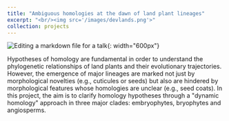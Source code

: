 ```yaml
---
title: "Ambiguous homologies at the dawn of land plant lineages"
excerpt: "<br/><img src='/images/devlands.png'>"
collection: projects
---
```

![Editing a markdown file for a talk](/images/devlands.png){: width="600px"}

Hypotheses of homology are fundamental in order to understand the phylogenetic relationships of land plants and their evolutionary trajectories. However, the emergence of major lineages are marked not just by morphological novelties (e.g., cuticules or seeds) but also are hindered by morphological features whose homologies are unclear (e.g., seed coats). In this project, the aim is to clarify homology hypotheses through a "dynamic homology" approach in three major clades: embryophytes, bryophytes and angiosperms.
